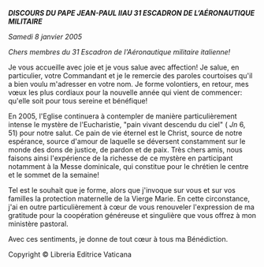 ***DISCOURS DU PAPE JEAN-PAUL II******AU 31 ESCADRON DE L’AÉRONAUTIQUE MILITAIRE***

*Samedi 8 janvier 2005*

*Chers membres du 31 Escadron de l'Aéronautique militaire italienne!*

Je vous accueille avec joie et je vous salue avec affection! Je salue, en particulier, votre Commandant et je le remercie des paroles courtoises qu'il a bien voulu m'adresser en votre nom. Je forme volontiers, en retour, mes vœux les plus cordiaux pour la nouvelle année qui vient de commencer:  qu'elle soit pour tous sereine et bénéfique!

En 2005, l'Eglise continuera à contempler de manière particulièrement intense le mystère de l'Eucharistie, "pain vivant descendu du ciel" ( *Jn* 6, 51) pour notre salut. Ce pain de vie éternel est le Christ, source de notre espérance, source d'amour de laquelle se déversent constamment sur le monde des dons de justice, de pardon et de paix. Très chers amis, nous faisons ainsi l'expérience de la richesse de ce mystère en participant notamment à la Messe dominicale, qui constitue pour le chrétien le centre et le sommet de la semaine!

Tel est le souhait que je forme, alors que j'invoque sur vous et sur vos familles la protection maternelle de la Vierge Marie. En cette circonstance, j'ai en outre particulièrement à cœur de vous renouveler l'expression de ma gratitude pour la coopération généreuse et singulière que vous offrez à mon ministère pastoral.

Avec ces sentiments, je donne de tout cœur à tous ma Bénédiction.

Copyright © Libreria Editrice Vaticana